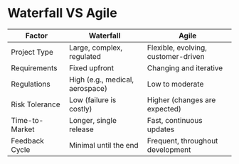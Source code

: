 # **Waterfall VS Agile**

| Factor | Waterfall | Agile
| - | - | -
| Project Type | Large, complex, regulated | Flexible, evolving, customer-driven
| Requirements | Fixed upfront | Changing and iterative
| Regulations | High (e.g., medical, aerospace) | Low to moderate
| Risk Tolerance | Low (failure is costly) | Higher (changes are expected)
| Time-to-Market | Longer, single release | Fast, continuous updates
| Feedback Cycle | Minimal until the end | Frequent, throughout development